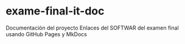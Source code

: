 # exame-final-it-doc
Documentación del proyecto Enlaces del SOFTWAR del examen final usando GitHub Pages y MkDocs
